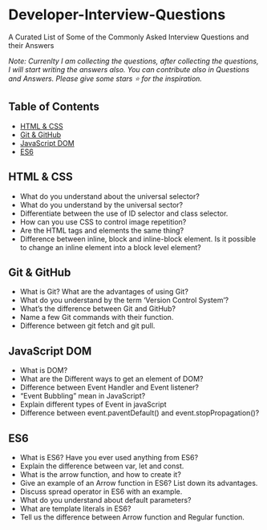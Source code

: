 # Developer-Interview-Questions
A Curated List of Some of the Commonly Asked Interview Questions and their Answers

<i>Note: Currenlty I am collecting the questions, after collecting the questions, I will start writing the answers also. You can contribute also in Questions and Answers. Please give some stars :star: for the inspiration.</i>

## Table of Contents
- [HTML & CSS](#html--css)
- [Git & GitHub](#git--github)
- [JavaScript DOM](#javascript-dom)
- [ES6](#es6)

## HTML & CSS
- What do you understand about the universal selector?
- What do you understand by the universal sector?
- Differentiate between the use of ID selector and class selector.
- How can you use CSS to control image repetition?
- Are the HTML tags and elements the same thing?
- Difference between inline, block and inline-block element. Is it possible to change an inline element into a block level element?


## Git & GitHub
- What is Git? What are the advantages of using Git?
- What do you understand by the term ‘Version Control System’?
- What’s the difference between Git and GitHub?
- Name a few Git commands with their function.
- Difference between git fetch and git pull.

  
## JavaScript DOM
- What is DOM?
- What are the Different ways to get an element of DOM?
- Difference between Event Handler and Event listener?
- “Event Bubbling” mean in JavaScript?
- Explain different types of Event in javaScript
- Difference between event.paventDefault() and event.stopPropagation()?

## ES6
- What is ES6? Have you ever used anything from ES6? 
- Explain the difference between var, let and const.
- What is the arrow function, and how to create it?
- Give an example of an Arrow function in ES6? List down its advantages. 
- Discuss spread operator in ES6 with an example. 
- What do you understand about default parameters?
- What are template literals in ES6?
- Tell us the difference between Arrow function and Regular function.






